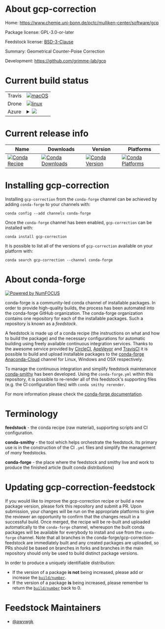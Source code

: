 About gcp-correction
====================

Home: https://www.chemie.uni-bonn.de/pctc/mulliken-center/software/gcp

Package license: GPL-3.0-or-later

Feedstock license: [BSD-3-Clause](https://github.com/conda-forge/gcp-correction-feedstock/blob/master/LICENSE.txt)

Summary: Geometrical Counter-Poise Correction

Development: https://github.com/grimme-lab/gcp

Current build status
====================


<table><tr>
    <td>Travis</td>
    <td>
      <a href="https://travis-ci.com/conda-forge/gcp-correction-feedstock">
        <img alt="macOS" src="https://img.shields.io/travis/com/conda-forge/gcp-correction-feedstock/master.svg?label=macOS">
      </a>
    </td>
  </tr><tr>
    <td>Drone</td>
    <td>
      <a href="https://cloud.drone.io/conda-forge/gcp-correction-feedstock">
        <img alt="linux" src="https://img.shields.io/drone/build/conda-forge/gcp-correction-feedstock/master.svg?label=Linux">
      </a>
    </td>
  </tr>
    
  <tr>
    <td>Azure</td>
    <td>
      <details>
        <summary>
          <a href="https://dev.azure.com/conda-forge/feedstock-builds/_build/latest?definitionId=11846&branchName=master">
            <img src="https://dev.azure.com/conda-forge/feedstock-builds/_apis/build/status/gcp-correction-feedstock?branchName=master">
          </a>
        </summary>
        <table>
          <thead><tr><th>Variant</th><th>Status</th></tr></thead>
          <tbody><tr>
              <td>linux_64</td>
              <td>
                <a href="https://dev.azure.com/conda-forge/feedstock-builds/_build/latest?definitionId=11846&branchName=master">
                  <img src="https://dev.azure.com/conda-forge/feedstock-builds/_apis/build/status/gcp-correction-feedstock?branchName=master&jobName=linux&configuration=linux_64_" alt="variant">
                </a>
              </td>
            </tr><tr>
              <td>linux_aarch64</td>
              <td>
                <a href="https://dev.azure.com/conda-forge/feedstock-builds/_build/latest?definitionId=11846&branchName=master">
                  <img src="https://dev.azure.com/conda-forge/feedstock-builds/_apis/build/status/gcp-correction-feedstock?branchName=master&jobName=linux&configuration=linux_aarch64_" alt="variant">
                </a>
              </td>
            </tr><tr>
              <td>linux_ppc64le</td>
              <td>
                <a href="https://dev.azure.com/conda-forge/feedstock-builds/_build/latest?definitionId=11846&branchName=master">
                  <img src="https://dev.azure.com/conda-forge/feedstock-builds/_apis/build/status/gcp-correction-feedstock?branchName=master&jobName=linux&configuration=linux_ppc64le_" alt="variant">
                </a>
              </td>
            </tr><tr>
              <td>osx_64</td>
              <td>
                <a href="https://dev.azure.com/conda-forge/feedstock-builds/_build/latest?definitionId=11846&branchName=master">
                  <img src="https://dev.azure.com/conda-forge/feedstock-builds/_apis/build/status/gcp-correction-feedstock?branchName=master&jobName=osx&configuration=osx_64_" alt="variant">
                </a>
              </td>
            </tr>
          </tbody>
        </table>
      </details>
    </td>
  </tr>
</table>

Current release info
====================

| Name | Downloads | Version | Platforms |
| --- | --- | --- | --- |
| [![Conda Recipe](https://img.shields.io/badge/recipe-gcp--correction-green.svg)](https://anaconda.org/conda-forge/gcp-correction) | [![Conda Downloads](https://img.shields.io/conda/dn/conda-forge/gcp-correction.svg)](https://anaconda.org/conda-forge/gcp-correction) | [![Conda Version](https://img.shields.io/conda/vn/conda-forge/gcp-correction.svg)](https://anaconda.org/conda-forge/gcp-correction) | [![Conda Platforms](https://img.shields.io/conda/pn/conda-forge/gcp-correction.svg)](https://anaconda.org/conda-forge/gcp-correction) |

Installing gcp-correction
=========================

Installing `gcp-correction` from the `conda-forge` channel can be achieved by adding `conda-forge` to your channels with:

```
conda config --add channels conda-forge
```

Once the `conda-forge` channel has been enabled, `gcp-correction` can be installed with:

```
conda install gcp-correction
```

It is possible to list all of the versions of `gcp-correction` available on your platform with:

```
conda search gcp-correction --channel conda-forge
```


About conda-forge
=================

[![Powered by NumFOCUS](https://img.shields.io/badge/powered%20by-NumFOCUS-orange.svg?style=flat&colorA=E1523D&colorB=007D8A)](http://numfocus.org)

conda-forge is a community-led conda channel of installable packages.
In order to provide high-quality builds, the process has been automated into the
conda-forge GitHub organization. The conda-forge organization contains one repository
for each of the installable packages. Such a repository is known as a *feedstock*.

A feedstock is made up of a conda recipe (the instructions on what and how to build
the package) and the necessary configurations for automatic building using freely
available continuous integration services. Thanks to the awesome service provided by
[CircleCI](https://circleci.com/), [AppVeyor](https://www.appveyor.com/)
and [TravisCI](https://travis-ci.com/) it is possible to build and upload installable
packages to the [conda-forge](https://anaconda.org/conda-forge)
[Anaconda-Cloud](https://anaconda.org/) channel for Linux, Windows and OSX respectively.

To manage the continuous integration and simplify feedstock maintenance
[conda-smithy](https://github.com/conda-forge/conda-smithy) has been developed.
Using the ``conda-forge.yml`` within this repository, it is possible to re-render all of
this feedstock's supporting files (e.g. the CI configuration files) with ``conda smithy rerender``.

For more information please check the [conda-forge documentation](https://conda-forge.org/docs/).

Terminology
===========

**feedstock** - the conda recipe (raw material), supporting scripts and CI configuration.

**conda-smithy** - the tool which helps orchestrate the feedstock.
                   Its primary use is in the construction of the CI ``.yml`` files
                   and simplify the management of *many* feedstocks.

**conda-forge** - the place where the feedstock and smithy live and work to
                  produce the finished article (built conda distributions)


Updating gcp-correction-feedstock
=================================

If you would like to improve the gcp-correction recipe or build a new
package version, please fork this repository and submit a PR. Upon submission,
your changes will be run on the appropriate platforms to give the reviewer an
opportunity to confirm that the changes result in a successful build. Once
merged, the recipe will be re-built and uploaded automatically to the
`conda-forge` channel, whereupon the built conda packages will be available for
everybody to install and use from the `conda-forge` channel.
Note that all branches in the conda-forge/gcp-correction-feedstock are
immediately built and any created packages are uploaded, so PRs should be based
on branches in forks and branches in the main repository should only be used to
build distinct package versions.

In order to produce a uniquely identifiable distribution:
 * If the version of a package **is not** being increased, please add or increase
   the [``build/number``](https://conda.io/docs/user-guide/tasks/build-packages/define-metadata.html#build-number-and-string).
 * If the version of a package **is** being increased, please remember to return
   the [``build/number``](https://conda.io/docs/user-guide/tasks/build-packages/define-metadata.html#build-number-and-string)
   back to 0.

Feedstock Maintainers
=====================

* [@awvwgk](https://github.com/awvwgk/)

